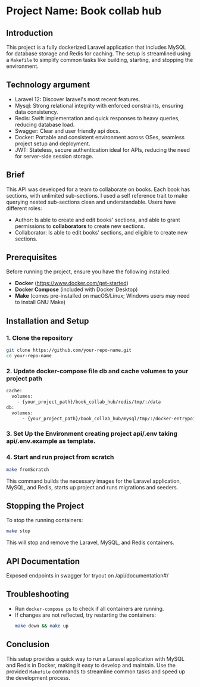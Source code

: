 # Project Name: Book collab hub

## Introduction
This project is a fully dockerized Laravel application that includes MySQL for database storage and Redis for caching. 
The setup is streamlined using a `Makefile` to simplify common tasks like building, starting, and stopping the environment.

## Technology argument
* Laravel 12: Discover laravel's most recent features.
* Mysql: Strong relational integrity with enforced constraints, ensuring data consistency.
* Redis: Swift implementation and quick responses to heavy queries, reducing database load.
* Swagger: Clear and user friendly api docs.
* Docker: Portable and consistent environment across OSes, seamless project setup and deployment.
* JWT: Stateless, secure authentication ideal for APIs, reducing the need for server-side session storage.

## Brief
This API was developed for a team to collaborate on books. Each book has sections, with unlimited sub-sections.
I used a self reference trait to make querying nested sub-sections clean and understandable. 
Users have different roles:
* Author: Is able to create and edit books' sections, and able to grant permissions to **collaborators** to create new sections.
* Collaborator: Is able to edit books' sections, and eligible to create new sections.

## Prerequisites
Before running the project, ensure you have the following installed:
- **Docker** (https://www.docker.com/get-started)
- **Docker Compose** (included with Docker Desktop)
- **Make** (comes pre-installed on macOS/Linux; Windows users may need to install GNU Make)

## Installation and Setup

### 1. Clone the repository
```bash
git clone https://github.com/your-repo-name.git
cd your-repo-name
```

### 2. Update docker-compose file db and cache volumes to your project path
```bash
cache:
  volumes: 
    - {your_project_path}/book_collab_hub/redis/tmp/:/data
db:
  volumes:
      - {your_project_path}/book_collab_hub/mysql/tmp/:/docker-entrypoint-initdb.d
```

### 3. Set Up the Environment creating project api/.env taking api/.env.example as template.

### 4. Start and run project from scratch
```bash
make fromScratch
```
This command builds the necessary images for the Laravel application, MySQL, and Redis, starts up project and runs migrations and seeders.

## Stopping the Project
To stop the running containers:
```bash
make stop
```
This will stop and remove the Laravel, MySQL, and Redis containers.

## API Documentation
Exposed endpoints in swagger for tryout on /api/documentation#/

## Troubleshooting
- Run `docker-compose ps` to check if all containers are running.
- If changes are not reflected, try restarting the containers:
  ```bash
  make down && make up
  ```

## Conclusion
This setup provides a quick way to run a Laravel application with MySQL and Redis in Docker, making it easy to develop and maintain. 
Use the provided `Makefile` commands to streamline common tasks and speed up the development process.
